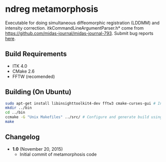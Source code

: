 # ndreg metamorphosis
Executable for doing simultaneous diffeomorphic registration (LDDMM) and intensity correction.
itkCommandLineArgumentParser.h* come from https://github.com/midas-journal/midas-journal-793.
Submit bug reports [here](https://github.com/openconnectome/ndreg/issues/new).

## Build Requirements
- ITK 4.0
- CMake 2.6 
- FFTW (recomended)

## Building (On Ubuntu)
```bash
sudo apt-get install libinsighttoolkit4-dev fftw3 cmake-curses-gui # Install required packages
mkdir ../bin
cd ../bin
ccmake -G "Unix Makefiles" ../src/ # Configure and generate build using console
make
```

## Changelog
- **1.0** (November 20, 2015)
    - Initial commit of metamorphosis code
